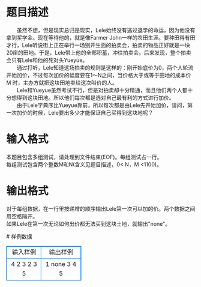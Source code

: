# 

 
 # 题目描述 
<p>
　　虽然不想，但是现实总归是现实，Lele始终没有逃过退学的命运，因为他没有拿到奖学金。现在等待他的，就是像Farmer John一样的农田生涯。要种田得有田才行，Lele听说街上正在举行一场别开生面的拍卖会，拍卖的物品正好就是一块20亩的田地。于是，Lele带上他的全部积蓄，冲往拍卖会。后来发现，整个拍卖会只有Lele和他的死对头Yueyue。<br>　　通过打听，Lele知道这场拍卖的规则是这样的：刚开始底价为0，两个人轮流开始加价，不过每次加价的幅度要在1～N之间，当价格大于或等于田地的成本价 M 时，主办方就把这块田地卖给这次叫价的人。<br>　　Lele和Yueyue虽然考试不行，但是对拍卖却十分精通，而且他们两个人都十分想得到这块田地。所以他们每次都是选对自己最有利的方式进行加价。<br>　　由于Lele字典序比Yueyue靠前，所以每次都是由Lele先开始加价，请问，第一次加价的时候，Lele要出多少才能保证自己买得到这块地呢？<br></p> 

 
 # 输入格式 
<p>
本题目包含多组测试，请处理到文件结束(EOF)。每组测试占一行。<br>每组测试包含两个整数M和N(含义见题目描述，0< N，M <1100)。<br></p> 

 
 # 输出格式 
<p>
对于每组数据，在一行里按递增的顺序输出Lele第一次可以加的价。两个数据之间用空格隔开。<br>如果Lele在第一次无论如何出价都无法买到这块土地，就输出"none"。<br></p> 
# 样例数据
<style>
        table,table tr th, table tr td { border:1px solid #0094ff; }
        table { width: 200px; min-height: 25px; line-height: 25px; text-align: center; border-collapse: collapse;}   
    </style>
<table>
	<tr>
		<td>输入样例</td>
		<td>输出样例</td>
	</tr>
<tr><td>4 2
3 2
3 5
</td><td>1
none
3 4 5</td></tr></table>
